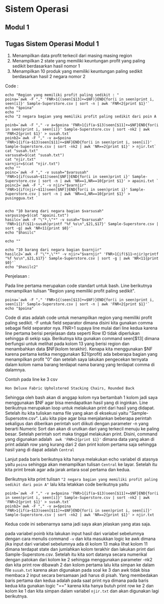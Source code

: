 # Sistem Operasi
## Modul 1
## Tugas Sistem Operasi Modul 1

1. Menampilkan data profit terkecil dari masing masing region
2. Menampilkan 2 state yang memiliki keuntungan profit yang paling sedikit berdasarkan hasil nomor 1
3. Menampilkan 10 produk yang memiliki keuntungan paling sedikit berdasarkan hasil 2 negara nomor 2

Code : 

```#!/bin/bash
echo "Region yang memiliki profit paling sedikit : "
poina=`awk -F "," 'FNR>1{(seen[$13]+=$NF)}END{for(i in seen)print i, seen[i]}' Sample-Superstore.csv | sort -n | awk 'FNR<2{print $1}'`
echo "$poina"
echo ""
echo "2 negara bagian yang memiliki profit paling sedikit dari poin A "
poinb=`awk -F "," -v a=$poina 'FNR>1{if(a~$13)seen[$11]+=$NF}END{for(i in seen)print i, seen[i]}' Sample-Superstore.csv | sort -nk2 | awk 'FNR<2{print $1}' > susah.txt`
poinb2=`awk -F "," -v a=$poina 'FNR>1{if(a~$13)seen[$11]+=$NF}END{for(i in seen)print i, seen[i]}' Sample-Superstore.csv | sort -nk2 | awk 'NR==2{print $1}' > njir.txt`
cat "susah.txt"
varsusah=$(cat "susah.txt")
cat "njir.txt"
varnjir=$(cat "njir.txt")
echo ""
poinc=`awk -F "," -v susah="$varsusah" 'FNR>1{if(susah~$11)seen[$NF]}END{for(i in seen)print i}' Sample-Superstore.csv | sort -n | awk 'NR==1,NR==10{print $1}' > apaini.txt `
poinc2=`awk -F "," -v njir="$varnjir" 'FNR>1{if(njir~$11)seen[$NF]}END{for(i in seen)print i}' Sample-Superstore.csv | sort -n | awk 'NR==1,NR==10{print $1}' > pusinggua.txt `


echo "10 barang dari negara bagian $varsusah"
varpusing=$(cat "apaini.txt")
hasilc=`awk -F "\"*,\"*" -v susah="$varsusah" 'FNR>1{if($11~susah)printf "%f %s\n",$21,$17}' Sample-Superstore.csv | sort -g| awk 'NR<11{print $0}'`
echo "$hasilc"

echo ""

echo "10 barang dari negara bagian $varnjir"
hasilc2=`awk -F "\"*,\"*" -v njir="$varnjir" 'FNR>1{if($11~njir)printf "%f %s\n",$21,$17}' Sample-Superstore.csv | sort -g | awk 'NR<11{print $0}'`
echo "$hasilc2"
```

Penjelasan : 

Pada line pertama merupakan code standart untuk bash. Line berikutnya menampilkan tulisan "Region yang memiliki profit paling sedikit".
```
poina=`awk -F "," 'FNR>1{(seen[$13]+=$NF)}END{for(i in seen)print i, seen[i]}' Sample-Superstore.csv | sort -n | awk 'FNR<2{print $1}'`
echo "$poina"
```
Code di atas adalah code untuk menampilkan region yang memiliki profit paling sedikit. -F untuk field separator dimana disini kita gunakan comma sebagai field separator nya. FNR>1 supaya line mulai dari line kedua karena line pertama berisi penjelasan data seperti Row ID tidak diperlukan sehingga di sekip saja. Berikutnya kita gunakan command seen[$13] dimana berfungsi untuk melihat pada kolom 13 yang berisi region dan menambahkan data $NF(kolom terakhir). Kenapa kita menggunakan $NF karena pertama ketika menggunakan $21(profit) ada beberapa bagian yang menampilkan profit "0" dan setelah saya lakukan pengecekan ternyata dalam kolom nama barang terdapat nama barang yang terdapat comma di dalamnya.

Contoh pada line ke 3 csv
```
Hon Deluxe Fabric Upholstered Stacking Chairs, Rounded Back
```
Sehingga oleh bash akan di anggap kolom nya bertambah 1 kolom jadi saya menggunakan $NF agar bisa mendapatkan hasil yang di inginkan. Line berikutnya merupakan loop untuk melakukan print dari hasil yang didapat. Setelah itu kita tuliskan nama file yang akan di eksekusi yaitu "Sample-Supersotre.csv". Lalu kita pipe agar bisa menjalankan beberapa perintah sekaligus dan diberikan perintah sort diikuti dengan parameter -n yang berarti Numeric Sort dan akan di urutkan dari yang terkecil menuju ke paling besar. Setelah perintah sort maka tinggal melakukan print. Disini, command yang digunakan adalah 
``` awk 'FNR<2{print $1}'```
dimana data yang akan di print adalah row yang kurang dari 2 dan print kolom pertama saja sehingga hasil yang di dapat adalah ```Central```

Lanjut pada baris berikutnya kita hanya melakukan echo variabel di atasnya yaitu ```poina``` sehingga akan menampilkan tulisan ```Central``` ke layar. Setelah itu kita print break agar ada jarak antara soal pertama dan kedua.

Berikutnya kita print tulisan ```"2 negara bagian yang memiliki profit paling sedikit dari poin A"``` lalu kita letakkan code berikutnya yaitu 

```
poinb=`awk -F "," -v a=$poina 'FNR>1{if(a~$13)seen[$11]+=$NF}END{for(i in seen)print i, seen[i]}' Sample-Superstore.csv | sort -nk2 | awk 'FNR<2{print $1}' > susah.txt`
poinb2=`awk -F "," -v a=$poina 'FNR>1{if(a~$13)seen[$11]+=$NF}END{for(i in seen)print i, seen[i]}' Sample-Superstore.csv | sort -nk2 | awk 'NR==2{print $1}' > njir.txt
```

Kedua code ini sebenarnya sama jadi saya akan jelaskan yang atas saja.

pada variabel poinb kita lakukan input hasil dari variabel sebelumnya dengan cara menulis command ```-v``` dan kita masukkan logic ke awk dimana jika input dari variabel sebelumnya ada di kolom 13 maka lihat kolom 11 dimana terdapat state dan jumlahkan kolom terakhir dan lakukan print dari Sample-Superstore.csv. Setelah itu kita sort datanya secara numerikal dengan patokan dari kolom ke 2 sehingga menggunakan parameter -nk2 dan kita print row dibawah 2 dan kolom pertama lalu kita simpan ke dalam file ```susah.txt``` karena akan digunakan pada soal ke 3 dan awk tidak bisa membaca 2 input secara bersamaan jadi harus di pisah. Yang membedakan baris pertama dan kedua adalah pada saat print nya dimana pada baris kedua kita gunakan logic "==" karena kita hanya butuh print row ke 2 dan kolom ke 1 dan kita simpan dalam variabel ```njir.txt``` dan akan digunakan lagi berikutnya.
